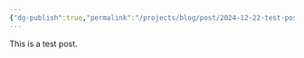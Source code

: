 ```yaml
---
{"dg-publish":true,"permalink":"/projects/blog/post/2024-12-22-test-post/"}
---
```


This is a test post.